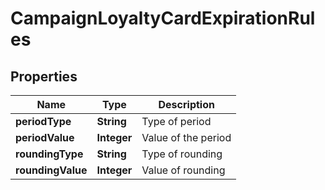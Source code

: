 

# CampaignLoyaltyCardExpirationRules


## Properties

| Name | Type | Description |
|------------ | ------------- | ------------- |
|**periodType** | **String** | Type of period |
|**periodValue** | **Integer** | Value of the period |
|**roundingType** | **String** | Type of rounding |
|**roundingValue** | **Integer** | Value of rounding |



